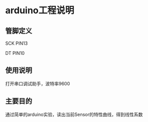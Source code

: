 # arduino工程说明
## 管脚定义
SCK PIN13

DT PIN10

## 使用说明
打开串口调试助手，波特率9600

## 主要目的
通过简单的arduino实验，读出当前Sensor的特性曲线，得到线性系数
